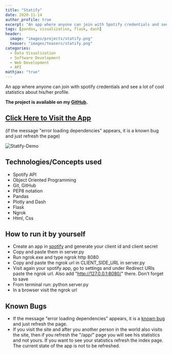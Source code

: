 ```yaml
---
title: "Statify"
date: 2020-11-14
author_profile: true
excerpt: "An app where anyone can join with Spotify credentials and see a lot of cool statistics about his/her profile"
tags: [pandas, visualization, flask, dash]
header:
  image: "images/projects/statify.png"
  teaser: "images/teasers/statify.png"
categories:
  - Data Visualization
  - Software Development
  - Web Development
  - API
mathjax: "true"
---
```


An app where anyone can join with spotify credentials and see a lot of cool statistics about his/her profile.

**The project is available on my [GitHub](https://github.com/Deffro/statify).**

## <a href="http://5d4a6818027f.ngrok.io/" target="_blank">Click Here to Visit the App</a>
(if the message "error loading dependencies" appears, it is a known bug and just refresh the page)

<p><img src="/images/projects/demo.gif" alt="Statify-Demo" />

## Technologies/Concepts used
- Spotify API
- Object Oriented Programming
- Git, GitHub
- PEP8 notation
- Pandas
- Plotly and Dash
- Flask
- Ngrok
- Html, Css

## How to run it by yourself
- Create an app in [spotify](https://developer.spotify.com/dashboard/applications) and generate your client id and client secret
- Copy and paste them in server.py
- Run ngrok.exe and type ngrok http 8080
- Copy and paste the ngrok url in CLIENT_SIDE_URL in server.py
- Visit again your spotify app, go to settings and under Redirect URIs paste the ngrok url. Also add "http://127.0.0.1:8080/" there. Don't forget to save
- From terminal run: python server.py
- In a browser visit the ngrok url

## Known Bugs
- If the message "error loading dependencies" appears, it is a [known bug](https://github.com/plotly/dash/issues/125) and just refresh the page.
- If you visit the site and after you another person in the world also visits the site, then if you refresh the "/app/" page you will see his statistics and not yours. If you want to see your statistics refresh the index page. The current state of the app is not to be refreshed. 
















